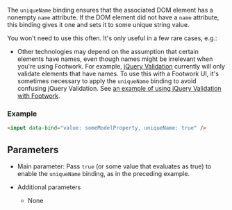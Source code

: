 The `uniqueName` binding ensures that the associated DOM element has a nonempty `name` attribute. If the DOM element did not have a `name` attribute, this binding gives it one and sets it to some unique string value.

You won't need to use this often. It's only useful in a few rare cases, e.g.:

  * Other technologies may depend on the assumption that certain elements have names, even though names might be irrelevant when you're using Footwork. For example, [jQuery Validation](http://jqueryvalidation.org/) currently will only validate elements that have names. To use this with a Footwork UI, it's sometimes necessary to apply the `uniqueName` binding to avoid confusing jQuery Validation. See [an example of using jQuery Validation with Footwork](../examples/gridEditor).

### Example

```html
<input data-bind="value: someModelProperty, uniqueName: true" />
```

## Parameters

  * Main parameter: Pass `true` (or some value that evaluates as true) to enable the `uniqueName` binding, as in the preceding example.

  * Additional parameters

      * None
